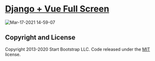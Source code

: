 # [Django + Vue Full Screen](https://github.com/wsimple1028/django_vue/)


![Mar-17-2021 14-59-07](https://user-images.githubusercontent.com/34228128/111422533-327b7b80-8732-11eb-8564-3e74b9073600.gif)



## Copyright and License

Copyright 2013-2020 Start Bootstrap LLC. Code released under the [MIT](https://github.com/StartBootstrap/startbootstrap-landing-page/blob/gh-pages/LICENSE) license.
